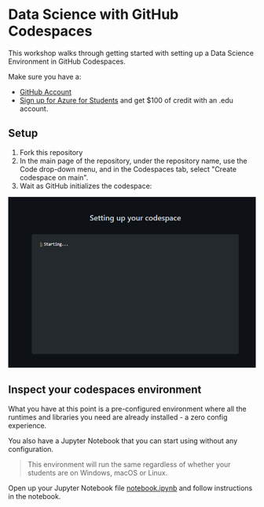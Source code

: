 # Data Science with GitHub Codespaces

This workshop walks through getting started with setting up a Data Science Environment in GitHub Codespaces.

Make sure you have a:

* [GitHub Account](https://github.com/signup)
* [Sign up for Azure for Students](https://aka.ms/azure4students) and get $100 of credit with an .edu account.

## Setup

1. Fork this repository
2. In the main page of the repository, under the repository name, use the Code drop-down menu, and in the Codespaces tab, select "Create codespace on main".
3. Wait as GitHub initializes the codespace:

![Codespace setup prompt](../images/setting_up_codespace_prompt.png)

## Inspect your codespaces environment

What you have at this point is a pre-configured environment where all the runtimes and libraries you need are already installed - a zero config experience.

You also have a Jupyter Notebook that you can start using without any configuration.

> This environment will run the same regardless of whether your students are on Windows, macOS or Linux.

Open up your Jupyter Notebook file [notebook.ipynb](notebook.ipynb) and follow instructions in the notebook.